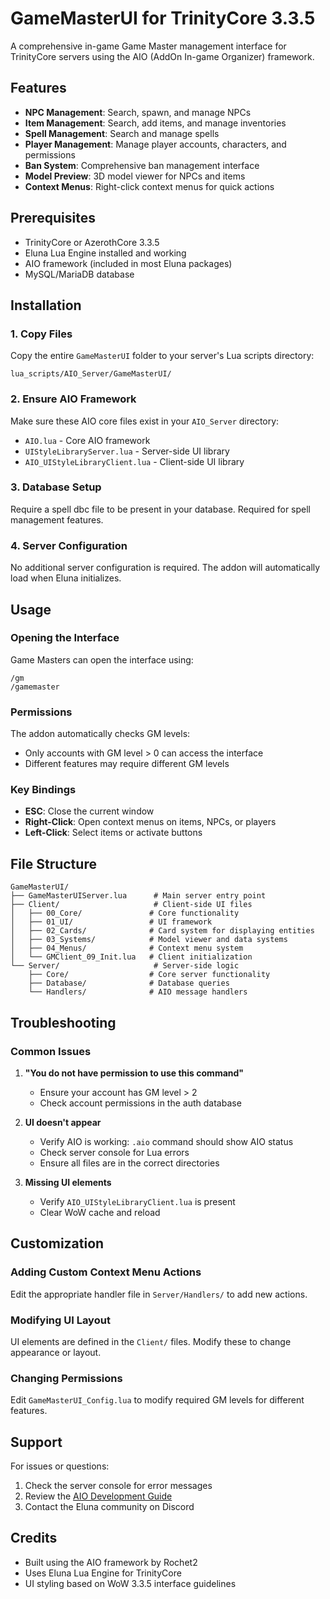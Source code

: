 # GameMasterUI for TrinityCore 3.3.5

A comprehensive in-game Game Master management interface for TrinityCore servers using the AIO (AddOn In-game Organizer) framework.

## Features

- **NPC Management**: Search, spawn, and manage NPCs
- **Item Management**: Search, add items, and manage inventories
- **Spell Management**: Search and manage spells
- **Player Management**: Manage player accounts, characters, and permissions
- **Ban System**: Comprehensive ban management interface
- **Model Preview**: 3D model viewer for NPCs and items
- **Context Menus**: Right-click context menus for quick actions

## Prerequisites

- TrinityCore or AzerothCore 3.3.5
- Eluna Lua Engine installed and working
- AIO framework (included in most Eluna packages)
- MySQL/MariaDB database

## Installation

### 1. Copy Files

Copy the entire `GameMasterUI` folder to your server's Lua scripts directory:
```
lua_scripts/AIO_Server/GameMasterUI/
```

### 2. Ensure AIO Framework

Make sure these AIO core files exist in your `AIO_Server` directory:
- `AIO.lua` - Core AIO framework
- `UIStyleLibraryServer.lua` - Server-side UI library
- `AIO_UIStyleLibraryClient.lua` - Client-side UI library

### 3. Database Setup

Require a spell dbc file to be present in your database. Required for spell management features.

### 4. Server Configuration

No additional server configuration is required. The addon will automatically load when Eluna initializes.

## Usage

### Opening the Interface

Game Masters can open the interface using:
```
/gm
/gamemaster
```

### Permissions

The addon automatically checks GM levels:
- Only accounts with GM level > 0 can access the interface
- Different features may require different GM levels

### Key Bindings

- **ESC**: Close the current window
- **Right-Click**: Open context menus on items, NPCs, or players
- **Left-Click**: Select items or activate buttons

## File Structure

```
GameMasterUI/
├── GameMasterUIServer.lua      # Main server entry point
├── Client/                     # Client-side UI files
│   ├── 00_Core/               # Core functionality
│   ├── 01_UI/                 # UI framework
│   ├── 02_Cards/              # Card system for displaying entities
│   ├── 03_Systems/            # Model viewer and data systems
│   ├── 04_Menus/              # Context menu system
│   └── GMClient_09_Init.lua   # Client initialization
└── Server/                     # Server-side logic
    ├── Core/                  # Core server functionality
    ├── Database/              # Database queries
    └── Handlers/              # AIO message handlers
```

## Troubleshooting

### Common Issues

1. **"You do not have permission to use this command"**
   - Ensure your account has GM level > 2
   - Check account permissions in the auth database

2. **UI doesn't appear**
   - Verify AIO is working: `.aio` command should show AIO status
   - Check server console for Lua errors
   - Ensure all files are in the correct directories

3. **Missing UI elements**
   - Verify `AIO_UIStyleLibraryClient.lua` is present
   - Clear WoW cache and reload


## Customization

### Adding Custom Context Menu Actions

Edit the appropriate handler file in `Server/Handlers/` to add new actions.

### Modifying UI Layout

UI elements are defined in the `Client/` files. Modify these to change appearance or layout.

### Changing Permissions

Edit `GameMasterUI_Config.lua` to modify required GM levels for different features.

## Support

For issues or questions:
1. Check the server console for error messages
2. Review the [AIO Development Guide](../AIO-DEVELOPMENT-GUIDE.md)
3. Contact the Eluna community on Discord

## Credits

- Built using the AIO framework by Rochet2
- Uses Eluna Lua Engine for TrinityCore
- UI styling based on WoW 3.3.5 interface guidelines
